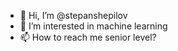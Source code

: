- 👋 Hi, I’m @stepanshepilov
- 👀 I’m interested in machine learning
- 📫 How to reach me senior level?

<!---
stepanshepilov/stepanshepilov is a ✨ special ✨ repository because its `README.md` (this file) appears on your GitHub profile.
You can click the Preview link to take a look at your changes.
--->
